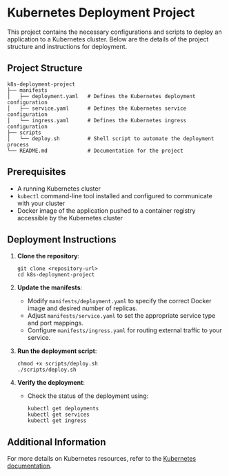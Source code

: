 # Kubernetes Deployment Project

This project contains the necessary configurations and scripts to deploy an application to a Kubernetes cluster. Below are the details of the project structure and instructions for deployment.

## Project Structure

```
k8s-deployment-project
├── manifests
│   ├── deployment.yaml   # Defines the Kubernetes deployment configuration
│   ├── service.yaml      # Defines the Kubernetes service configuration
│   └── ingress.yaml      # Defines the Kubernetes ingress configuration
├── scripts
│   └── deploy.sh         # Shell script to automate the deployment process
└── README.md             # Documentation for the project
```

## Prerequisites

- A running Kubernetes cluster
- `kubectl` command-line tool installed and configured to communicate with your cluster
- Docker image of the application pushed to a container registry accessible by the Kubernetes cluster

## Deployment Instructions

1. **Clone the repository**:
   ```
   git clone <repository-url>
   cd k8s-deployment-project
   ```

2. **Update the manifests**:
   - Modify `manifests/deployment.yaml` to specify the correct Docker image and desired number of replicas.
   - Adjust `manifests/service.yaml` to set the appropriate service type and port mappings.
   - Configure `manifests/ingress.yaml` for routing external traffic to your service.

3. **Run the deployment script**:
   ```
   chmod +x scripts/deploy.sh
   ./scripts/deploy.sh
   ```

4. **Verify the deployment**:
   - Check the status of the deployment using:
     ```
     kubectl get deployments
     kubectl get services
     kubectl get ingress
     ```

## Additional Information

For more details on Kubernetes resources, refer to the [Kubernetes documentation](https://kubernetes.io/docs/home/).